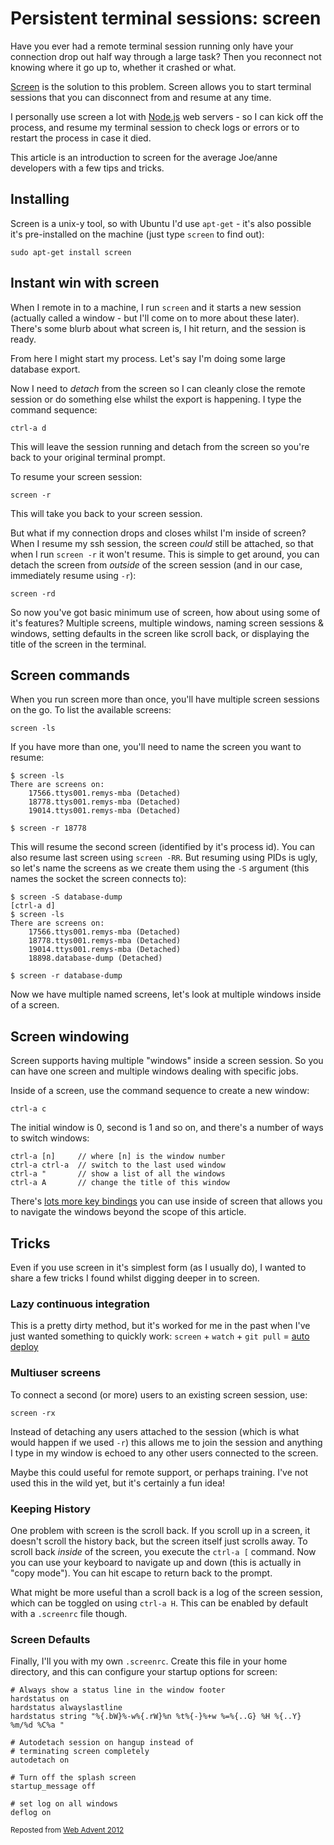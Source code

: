 # Persistent terminal sessions: screen

Have you ever had a remote terminal session running only have your connection drop out half way through a large task? Then you reconnect not knowing where it go up to, whether it crashed or what.

[Screen](http://www.gnu.org/software/screen/manual/screen.html) is the solution to this problem. Screen allows you to start terminal sessions that you can disconnect from and resume at any time.

<!--more-->

I personally use screen a lot with [Node.js](http://nodejs.org) web servers - so I can kick off the process, and resume my terminal session to check logs or errors or to restart the process in case it died.

This article is an introduction to screen for the average Joe/anne developers with a few tips and tricks.

## Installing

Screen is a unix-y tool, so with Ubuntu I'd use `apt-get` - it's also possible it's pre-installed on the machine (just type `screen` to find out):

    sudo apt-get install screen

## Instant win with screen

When I remote in to a machine, I run `screen` and it starts a new session (actually called a window - but I'll come on to more about these later). There's some blurb about what screen is, I hit return, and the session is ready.

From here I might start my process. Let's say I'm doing some large database export.

Now I need to *detach* from the screen so I can cleanly close the remote session or do something else whilst the export is happening. I type the command sequence:

    ctrl-a d

This will leave the session running and detach from the screen so you're back to your original terminal prompt.

To resume your screen session:

    screen -r

This will take you back to your screen session.

But what if my connection drops and closes whilst I'm inside of screen? When I resume my ssh session, the screen *could* still be attached, so that when I run `screen -r` it won't resume. This is simple to get around, you can detach the screen from *outside* of the screen session (and in our case, immediately resume using `-r`):

    screen -rd

So now you've got basic minimum use of screen, how about using some of it's features? Multiple screens, multiple windows, naming screen sessions & windows, setting defaults in the screen like scroll back, or displaying the title of the screen in the terminal.

## Screen commands

When you run screen more than once, you'll have multiple screen sessions on the go. To list the available screens:

    screen -ls

If you have more than one, you'll need to name the screen you want to resume:

    $ screen -ls
    There are screens on:
        17566.ttys001.remys-mba (Detached)
        18778.ttys001.remys-mba (Detached)
        19014.ttys001.remys-mba (Detached)

    $ screen -r 18778

This will resume the second screen (identified by it's process id). You can also resume last screen using `screen -RR`. But resuming using PIDs is ugly, so let's name the screens as we create them using the `-S` argument (this names the socket the screen connects to):

    $ screen -S database-dump
    [ctrl-a d]
    $ screen -ls
    There are screens on:
        17566.ttys001.remys-mba (Detached)
        18778.ttys001.remys-mba (Detached)
        19014.ttys001.remys-mba (Detached)
        18898.database-dump (Detached)

    $ screen -r database-dump

Now we have multiple named screens, let's look at multiple windows inside of a screen.

## Screen windowing

Screen supports having multiple "windows" inside a screen session. So you can have one screen and multiple windows dealing with specific jobs.

Inside of a screen, use the command sequence to create a new window:

    ctrl-a c

The initial window is 0, second is 1 and so on, and there's a number of ways to switch windows:

    ctrl-a [n]     // where [n] is the window number
    ctrl-a ctrl-a  // switch to the last used window
    ctrl-a "       // show a list of all the windows
    ctrl-a A       // change the title of this window

There's [lots more key bindings](http://linux.about.com/od/Bash_Scripting_Solutions/a/The-Linux-Screen-Terminal-Window-Manager-Key-Bindings.htm) you can use inside of screen that allows you to navigate the windows beyond the scope of this article.

## Tricks

Even if you use screen in it's simplest form (as I usually do), I wanted to share a few tricks I found whilst digging deeper in to screen.

### Lazy continuous integration

This is a pretty dirty method, but it's worked for me in the past when I've just wanted something to quickly work: `screen` + `watch` + `git pull` = [auto deploy](https://remysharp.com/2012/06/16/development-trick-auto-updating-auto-reloading)

### Multiuser screens

To connect a second (or more) users to an existing screen session, use:

    screen -rx

Instead of detaching any users attached to the session (which is what would happen if we used `-r`) this allows me to join the session and anything I type in my window is echoed to any other users connected to the screen.

Maybe this could useful for remote support, or perhaps training. I've not used this in the wild yet, but it's certainly a fun idea!

### Keeping History

One problem with screen is the scroll back. If you scroll up in a screen, it doesn't scroll the history back, but the screen itself just scrolls away. To scroll back *inside* of the screen, you execute the `ctrl-a [` command. Now you can use your keyboard to navigate up and down (this is actually in "copy mode"). You can hit escape to return back to the prompt.

What might be more useful than a scroll back is a log of the screen session, which can be toggled on using `ctrl-a H`. This can be enabled by default with a `.screenrc` file though.

### Screen Defaults

Finally, I'll you with my own `.screenrc`. Create this file in your home directory, and this can configure your startup options for screen:

    # Always show a status line in the window footer
    hardstatus on
    hardstatus alwayslastline
    hardstatus string "%{.bW}%-w%{.rW}%n %t%{-}%+w %=%{..G} %H %{..Y} %m/%d %C%a "

    # Autodetach session on hangup instead of
    # terminating screen completely
    autodetach on

    # Turn off the splash screen
    startup_message off

    # set log on all windows
    deflog on

<small>Reposted from [Web Advent 2012](http://webadvent.org/2012/persistent-terminal-sessions-by-remy-sharp)</small>